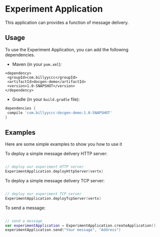 # Experiment Application

This application can provides a function of message delivery.

## Usage

To use the Experiment Application, you can add the following dependencies.

* Maven (in your `pom.xml`):

```
<dependency>
 <groupId>com.billyyccc</groupId>
 <artifactId>docgen-demo</artifactId>
 <version>1.0-SNAPSHOT</version>
</dependency>
```

* Gradle (in your `build.gradle` file):

```groovy
dependencies {
 compile 'com.billyyccc:docgen-demo:1.0-SNAPSHOT'
}
```

## Examples

Here are some simple examples to show you how to use it

To deploy a simple message delivery HTTP server:

```kotlin

// deploy our experiment HTTP server
ExperimentApplication.deployHttpServer(vertx)

```

To deploy a simple message delivery TCP server:

```kotlin

// deploy our experiment TCP server
ExperimentApplication.deployTcpServer(vertx)

```

To send a message:

```kotlin

// send a message
var experimentApplication = ExperimentApplication.createApplication()
experimentApplication.send("Your message", "Address")

```